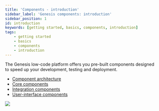 ```yaml
---
title: 'Components - introduction'
sidebar_label: 'Genesis components: introduction'
sidebar_position: 1
id: introduction
keywords: [getting started, basics, components, introduction]
tags:
    - getting started
    - basics
    - components
    - introduction
---
```



The Genesis low-code platform offers you pre-built components designed to speed up your development, testing and deployment.
- [Component architecture](02_component-architecture-overview.md)
- [Core components](03_core-components.md)
- [Integration components](05_integration-components.md)
- [User-interface components](06_ui-components.md)

![](/img/component-architecture-02.png)
